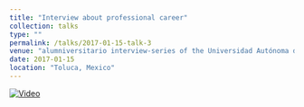 ```yaml
---
title: "Interview about professional career"
collection: talks
type: ""
permalink: /talks/2017-01-15-talk-3
venue: "alumniversitario interview-series of the Universidad Autónoma del Estado de México"
date: 2017-01-15
location: "Toluca, Mexico"
---
```


[![Video](https://img.youtube.com/vi/6Eh8bEKc4c4/maxresdefault.jpg)](https://www.youtube.com/watch?v=6Eh8bEKc4c4)
